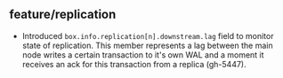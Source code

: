 ## feature/replication

 * Introduced `box.info.replication[n].downstream.lag` field to monitor
   state of replication. This member represents a lag between the main
   node writes a certain transaction to it's own WAL and a moment it
   receives an ack for this transaction from a replica (gh-5447).
